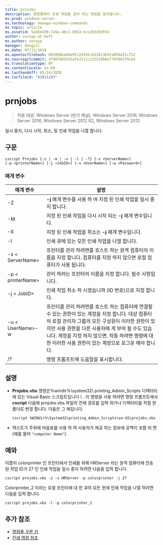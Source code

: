 ```yaml
---
title: prnjobs
description: 명령줄에서 인쇄 작업을 관리 하는 방법을 알아봅니다.
ms.prod: windows-server
ms.technology: manage-windows-commands
ms.topic: article
ms.assetid: 5ad34199-7a5a-40c1-8053-bccd5929df43
author: coreyp-at-msft
ms.author: coreyp
manager: dongill
ms.date: 07/11/2018
ms.openlocfilehash: 002098ba64e97c243d1cb53813b9fa858d32c752
ms.sourcegitcommit: 4f407b82435afe3111c215510b0ef797863f9cb4
ms.translationtype: MT
ms.contentlocale: ko-KR
ms.lasthandoff: 05/24/2020
ms.locfileid: "83821243"
---
```

# <a name="prnjobs"></a>prnjobs

> 적용 대상: Windows Server (반기 채널), Windows Server 2019, Windows Server 2016, Windows Server 2012 R2, Windows Server 2012

일시 중지, 다시 시작, 취소, 및 인쇄 작업을 나열 합니다.

## <a name="syntax"></a>구문
```
cscript Prnjobs {-z | -m | -x | -l | -?} [-s <ServerName>]
[-p <printerName>] [-j <JobID>] [-u <UserName>] [-w <Password>]
```

### <a name="parameters"></a>매개 변수

|          매개 변수           |                                                                                                                                                                                        설명                                                                                                                                                                                        |
|------------------------------|-------------------------------------------------------------------------------------------------------------------------------------------------------------------------------------------------------------------------------------------------------------------------------------------------------------------------------------------------------------------------------------------|
|              -Z              |                                                                                                                                                                 **-j** 매개 변수를 사용 하 여 지정 된 인쇄 작업을 일시 중지 합니다.                                                                                                                                                                 |
|              -M              |                                                                                                                                                                지정 된 인쇄 작업을 다시 시작 되는 **-j** 매개 변수입니다.                                                                                                                                                                 |
|              -X              |                                                                                                                                                                지정 된 인쇄 작업을 취소는 **-j** 매개 변수입니다.                                                                                                                                                                 |
|              -l              |                                                                                                                                                                        인쇄 큐에 있는 모든 인쇄 작업을 나열 합니다.                                                                                                                                                                         |
|       -s \< ServerName>       |                                                                                                                  프린터를 관리 하려면를 호스트 하는 원격 컴퓨터의 이름을 지정 합니다. 컴퓨터를 지정 하지 않으면 로컬 컴퓨터가 사용 됩니다.                                                                                                                  |
|      -p \< printerName>       |                                                                                                                                                           관리 하려는 프린터의 이름을 지정 합니다. 필수 사항입니다.                                                                                                                                                            |
|         -j \< JobID>          |                                                                                                                                                                인쇄 작업 취소 하 시겠습니까 (ID 번호)으로 지정 합니다.                                                                                                                                                                 |
| -u \< UserName>-w<Password> | 프린터를 관리 하려면를 호스트 하는 컴퓨터에 연결할 수 있는 권한이 있는 계정을 지정 합니다. 대상 컴퓨터의 로컬 관리자 그룹의 모든 구성원이 이러한 권한이 있지만 사용 권한을 다른 사용자에 게 부여 될 수도 있습니다. 계정을 지정 하지 않으면, 작동 하려면 명령에 대 한 이러한 사용 권한이 있는 계정으로 로그온 해야 합니다. |
|              /?              |                                                                                                                                                                           명령 프롬프트에 도움말을 표시합니다.                                                                                                                                                                            |

## <a name="remarks"></a>설명
-   **Prnjobs.vbs** 명령은%windir%\system32\ printing_Admin_Scripts 디렉터리에 있는 Visual Basic 스크립트입니다 \\ <language> . 이 명령을 사용 하려면 명령 프롬프트에서 **cscript** 다음에 prnjobs.vbs 파일의 전체 경로를 입력 하거나 디렉터리를 적절 한 폴더로 변경 합니다. 다음은 그 예입니다.
    ```
    cscript %WINdir%\System32\printing_Admin_Scripts\en-US\prnjobs.vbs
    ```
-   텍스트가 주위에 따옴표를 사용 하 여 사용자가 제공 하는 정보에 공백이 포함 되 면 (예를 들어 `"computer Name"`).

## <a name="examples"></a><a name="BKMK_examples"></a>예와
이름이 colorprinter 인 프린터에서 인쇄를 위해 HRServer 라는 원격 컴퓨터에 전송 된 작업 ID가 27 인 인쇄 작업을 일시 중지 하려면 다음을 입력 합니다.
```
cscript prnjobs.vbs -z -s HRServer -p colorprinter -j 27
```
Colorprinter_2 이라는 로컬 프린터에 대 한 큐의 모든 현재 인쇄 작업을 나열 하려면 다음을 입력 합니다.
```
cscript prnjobs.vbs -l -p colorprinter_2
```

## <a name="additional-references"></a>추가 참조

- [명령줄 구문 키](command-line-syntax-key.md)
-   [인쇄 명령 참조](print-command-reference.md)
